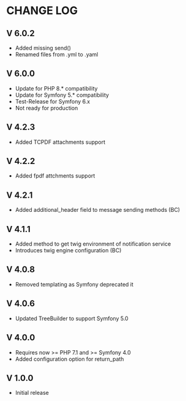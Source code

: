 CHANGE LOG
==========

V 6.0.2
-------

- Added missing send()
- Renamed files from .yml to .yaml

V 6.0.0
-------

- Update for PHP 8.* compatibility
- Update for Symfony 5.* compatibility
- Test-Release for Symfony 6.x
- Not ready for production


V 4.2.3
-------
- Added TCPDF attachments support

V 4.2.2
-------
- Added fpdf attchments support

V 4.2.1
-------
- Added additional_header field to message sending methods (BC)

V 4.1.1
-------
- Added method to get twig environment of notification service
- Introduces twig engine configuration (BC)

V 4.0.8
-------

- Removed templating as Symfony deprecated it

V 4.0.6
-------
- Updated TreeBuilder to support Symfony 5.0

V 4.0.0
-------
- Requires now >= PHP 7.1 and >= Symfony 4.0
- Added configuration option for return_path

V 1.0.0
-------

- Initial release
